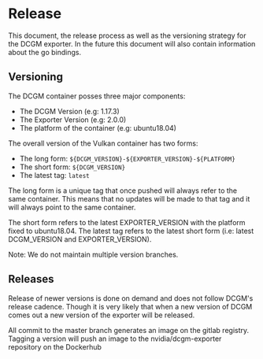 # Release

This document, the release process as well as the versioning strategy for the DCGM exporter.
In the future this document will also contain information about the go bindings.

## Versioning

The DCGM container posses three major components:
- The DCGM Version (e.g: 1.17.3)
- The Exporter Version (e.g: 2.0.0)
- The platform of the container (e.g: ubuntu18.04)

The overall version of the Vulkan container has two forms:
- The long form: `${DCGM_VERSION}-${EXPORTER_VERSION}-${PLATFORM}`
- The short form: `${DCGM_VERSION}`
- The latest tag: `latest`

The long form is a unique tag that once pushed will always refer to the same container.
This means that no updates will be made to that tag and it will always point to the same container.

The short form refers to the latest EXPORTER_VERSION with the platform fixed to ubuntu18.04.
The latest tag refers to the latest short form (i.e: latest DCGM_VERSION and EXPORTER_VERSION).

Note: We do not maintain multiple version branches.

## Releases

Release of newer versions is done on demand and does not follow DCGM's release cadence.
Though it is very likely that when a new version of DCGM comes out a new version of the exporter will be released.

All commit to the master branch generates an image on the gitlab registry.
Tagging a version will push an image to the nvidia/dcgm-exporter repository on the Dockerhub
